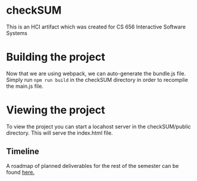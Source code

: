 # checkSUM
This is an HCI artifact which was created for CS 656 Interactive Software Systems

# Building the project
Now that we are using webpack, we can auto-generate the bundle.js file.
Simply run `npm run build` in the checkSUM directory in order to recomplie the main.js file.

# Viewing the project
To view the project you can start a locahost server in the checkSUM/public directory.
This will serve the index.html file.

## Timeline
A roadmap of planned deliverables for the rest of the semester can be found [here.](https://docs.google.com/document/d/1NdiQAnKGqlKa_Ypop2ekr5bQ6m0KaofqSmb50HH0Z7M/edit?usp=sharing)

